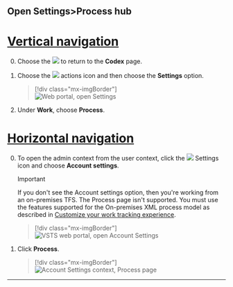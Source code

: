 <a id="open-process-wit">  </a>
## Open Settings>Process hub

# [Vertical navigation](#tab/vertical) 

0. Choose the ![](/vsts/_img/icons/project-icon.png) to return to the **Codex** page.  

0. Choose the ![](/vsts/_img/icons/actions-icon.png) actions icon and then choose the **Settings** option.  

	> [!div class="mx-imgBorder"]  
	> ![Web portal, open Settings](/vsts/settings/_img/open-settings-org-level.png)  

0. Under **Work**, choose **Process**.

# [Horizontal navigation](#tab/horizontal)

0. To open the admin context from the user context, click the ![](/vsts/_img/icons/gear_icon.png) Settings icon and choose **Account settings**.
 
	> [!IMPORTANT]  
	>If you don't see the Account settings option, then you're working from an on-premises TFS. The Process page isn't supported. You must use the features supported for the On-premises XML process model as described in [Customize your work tracking experience](/vsts/work/customize/customize-work).
	
	> [!div class="mx-imgBorder"]  
	> ![VSTS web portal, open Account Settings](/vsts/settings/work/_img/process/open-account-settings.png)   

0. Click **Process**. 
   
	> [!div class="mx-imgBorder"]  
	> ![Account Settings context, Process page](/vsts/settings/work/_img/process/open-process-page.png) 

---
